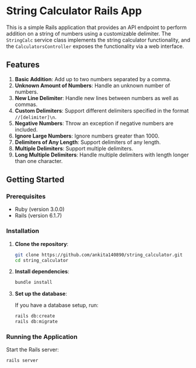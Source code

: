 # String Calculator Rails App

This is a simple Rails application that provides an API endpoint to perform addition on a string of numbers using a customizable delimiter. The `StringCalc` service class implements the string calculator functionality, and the `CalculatorsController` exposes the functionality via a web interface.

## Features

1. **Basic Addition**: Add up to two numbers separated by a comma.
2. **Unknown Amount of Numbers**: Handle an unknown number of numbers.
3. **New Line Delimiter**: Handle new lines between numbers as well as commas.
4. **Custom Delimiters**: Support different delimiters specified in the format `//[delimiter]\n`.
5. **Negative Numbers**: Throw an exception if negative numbers are included.
6. **Ignore Large Numbers**: Ignore numbers greater than 1000.
7. **Delimiters of Any Length**: Support delimiters of any length.
8. **Multiple Delimiters**: Support multiple delimiters.
9. **Long Multiple Delimiters**: Handle multiple delimiters with length longer than one character.

## Getting Started

### Prerequisites

- Ruby (version 3.0.0)
- Rails (version 6.1.7)

### Installation

1. **Clone the repository**:

    ```bash
    git clone https://github.com/ankita140890/string_calculator.git
    cd string_calculator
    ```

2. **Install dependencies**:

    ```bash
    bundle install
    ```

3. **Set up the database**:

    If you have a database setup, run:

    ```bash
    rails db:create
    rails db:migrate
    ```

### Running the Application

Start the Rails server:

```bash
rails server

